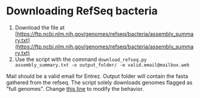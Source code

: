 # Downloading RefSeq bacteria

1. Download the file at [https://ftp.ncbi.nlm.nih.gov/genomes/refseq/bacteria/assembly_summary.txt](https://ftp.ncbi.nlm.nih.gov/genomes/refseq/bacteria/assembly_summary.txt)
2. Use the script with the command `download_refseq.py assembly_summary.txt -o output_folder/ -e valid.email@mailbox.web`

Mail should be a valid email for Entrez. Output folder will contain the fasta gathered from the refseq.
The script solely downloads genomes flagged as "full genomes". Change [this line](https://github.com/dubssieg/wisp/blob/bd7493f85798d76426cad10148430c9b23383bf6/scripts/download_refseq.py#L22) to modify the behavior.
